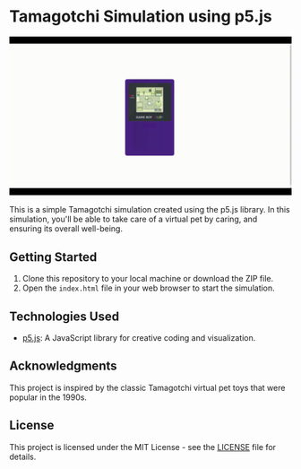 # Tamagotchi Simulation using p5.js

![Tamagotchi](Tamagotchi-16-August-2023.gif)

This is a simple Tamagotchi simulation created using the p5.js library. In this simulation, you'll be able to take care of a virtual pet by caring, and ensuring its overall well-being.

## Getting Started

1. Clone this repository to your local machine or download the ZIP file.
2. Open the `index.html` file in your web browser to start the simulation.


## Technologies Used

- [p5.js](https://p5js.org/): A JavaScript library for creative coding and visualization.

## Acknowledgments

This project is inspired by the classic Tamagotchi virtual pet toys that were popular in the 1990s.

## License

This project is licensed under the MIT License - see the [LICENSE](LICENSE) file for details.

